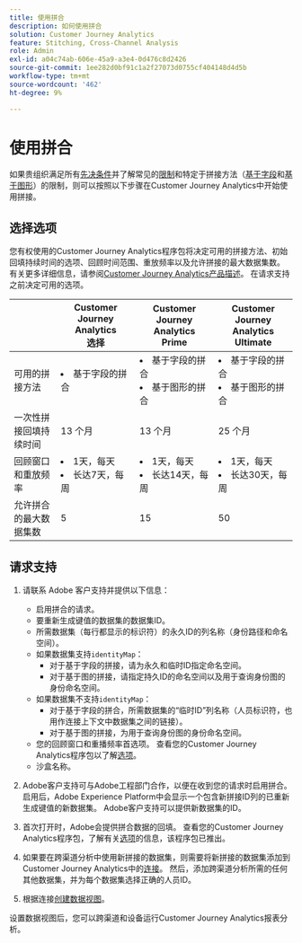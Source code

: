 ```yaml
---
title: 使用拼合
description: 如何使用拼合
solution: Customer Journey Analytics
feature: Stitching, Cross-Channel Analysis
role: Admin
exl-id: a04c74ab-606e-45a9-a3e4-0d476c8d2426
source-git-commit: 1ee282d0bf91c1a2f27073d0755cf404148d4d5b
workflow-type: tm+mt
source-wordcount: '462'
ht-degree: 9%

---
```


# 使用拼合

如果贵组织满足所有[先决条件](overview.md#prerequisites)并了解常见的[限制](overview.md#limitations)和特定于拼接方法（[基于字段](fbs.md#limitations)和[基于图形](gbs.md#limitations)）的限制，则可以按照以下步骤在Customer Journey Analytics中开始使用拼接。

## 选择选项

您有权使用的Customer Journey Analytics程序包将决定可用的拼接方法、初始回填持续时间的选项、回顾时间范围、重放频率以及允许拼接的最大数据集数。 有关更多详细信息，请参阅[Customer Journey Analytics产品描述](https://helpx.adobe.com/cn/legal/product-descriptions/customer-journey-analytics.html)。 在请求支持之前决定可用的选项。

| | Customer Journey Analytics<br/>选择 | Customer Journey Analytics<br/>Prime | Customer Journey Analytics<br/>Ultimate |
|---|---|---|---|
| 可用的拼接方法 | <li>基于字段的拼合</li> | <li>基于字段的拼合</li><li>基于图形的拼合</li> | <li>基于字段的拼合</li><li>基于图形的拼合</li> |
| 一次性拼接回填持续时间 | 13 个月 | 13 个月 | 25 个月 |
| 回顾窗口和重放频率 | <li>1天，每天</li><li>长达7天，每周</li> | <li>1天，每天</li><li>长达14天，每周</li> | <li>1天，每天</li><li>长达30天，每周</li> |
| 允许拼合的最大数据集数 | 5 | 15 | 50 |

## 请求支持

1. 请联系 Adobe 客户支持并提供以下信息：

   - 启用拼合的请求。
   - 要重新生成键值的数据集的数据集ID。
   - 所需数据集（每行都显示的标识符）的永久ID的列名称（身份路径和命名空间）。
   - 如果数据集支持`identityMap`：
      - 对于基于字段的拼接，请为永久和临时ID指定命名空间。
      - 对于基于图的拼接，请指定持久ID的命名空间以及用于查询身份图的身份命名空间。
   - 如果数据集不支持`identityMap`：
      - 对于基于字段的拼合，所需数据集的“临时ID”列名称（人员标识符，也用作连接上下文中数据集之间的链接）。
      - 对于基于图的拼接，为用于查询身份图的身份命名空间。
   - 您的回顾窗口和重播频率首选项。 查看您的Customer Journey Analytics程序包以了解[选项](#options)。
   - 沙盒名称。


2. Adobe客户支持可与Adobe工程部门合作，以便在收到您的请求时启用拼合。 启用后，Adobe Experience Platform中会显示一个包含新拼接ID列的已重新生成键值的新数据集。 Adobe客户支持可以提供新数据集的ID。

3. 首次打开时，Adobe会提供拼合数据的回填。 查看您的Customer Journey Analytics程序包，了解有关[选项](#options)的信息，该程序包已推出。

4. 如果要在跨渠道分析中使用新拼接的数据集，则需要将新拼接的数据集添加到Customer Journey Analytics中的[连接](../connections/overview.md)。 然后，添加跨渠道分析所需的任何其他数据集，并为每个数据集选择正确的人员ID。

5. 根据连接[创建数据视图](/help/data-views/create-dataview.md)。

<!-- To do: Paragraph on backfill once product and marketing determine the best way forward. -->

设置数据视图后，您可以跨渠道和设备运行Customer Journey Analytics报表分析。

<!-- Uncomment once stitching UI is available (for limited testing)..

### Do It Yourself

|Positive|[!BADGE New Feature]{type=Positive before-title="false"}|

{{release-limited-testing-section}}

Alternatively, you can set up and use stitching through the Customer Journey Analytics user interface:

1. Go to the [Create and manage stitched datasets](stitching-ui.md) and follow steps to rekey your dataset.

2. [Create a connection](/help/connections/create-connection.md) in Customer Journey Analytics using the newly generated dataset and any other datasets that you want to include. Choose the correct person ID for each dataset.

3. [Create a connection](/help/connections/create-connection.md) in Customer Journey Analytics using the newly generated dataset and any other datasets that you want to include. Choose the correct person ID for each dataset.
   
4. [Create a data view](/help/data-views/create-dataview.md) based on the connection.

Once the data view is set up, the cross-channel analysis in Customer Journey Analytics is just like any other analysis in Customer Journey Analytics, except now the data operates across channels and devices.

-->
